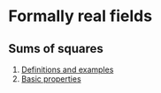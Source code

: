 # Formally real fields

## Sums of squares

1. [Definitions and examples](SumSq/Defs.md)
2. [Basic properties](SumSq/Basic.lean)
